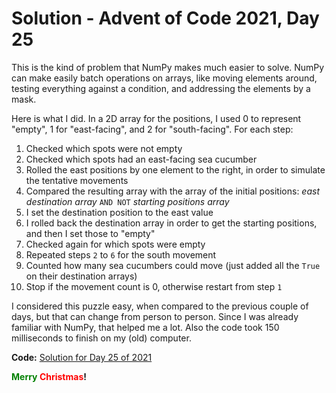 # Solution - Advent of Code 2021, Day 25

This is the kind of problem that NumPy makes much easier to solve. NumPy can make easily batch operations on arrays, like moving elements around, testing everything against a condition, and addressing the elements by a mask.

Here is what I did. In a 2D array for the positions, I used 0 to represent "empty", 1 for "east-facing", and 2 for "south-facing". For each step:

1. Checked which spots were not empty
2. Checked which spots had an east-facing sea cucumber
3. Rolled the east positions by one element to the right, in order to simulate the tentative movements
4. Compared the resulting array with the array of the initial positions: *east destination array* `AND NOT` *starting positions array*
5. I set the destination position to the east value
6. I rolled back the destination array in order to get the starting positions, and then I set those to "empty"
7. Checked again for which spots were empty
8. Repeated steps `2` to `6` for the south movement
9. Counted how many sea cucumbers could move (just added all the `True` on their destination arrays)
10. Stop if the movement count is 0, otherwise restart from step `1`

I considered this puzzle easy, when compared to the previous couple of days, but that can change from person to person. Since I was already familiar with NumPy, that helped me a lot. Also the code took 150 milliseconds to finish on my (old) computer.

**Code:** [Solution for Day 25 of 2021](https://github.com/tbpaolini/Advent-of-Code/blob/master/2021/Day%2025/grand_finale_2021.py)

**<font color="green">Merry</font> <font color="red">Christmas</font>!**
